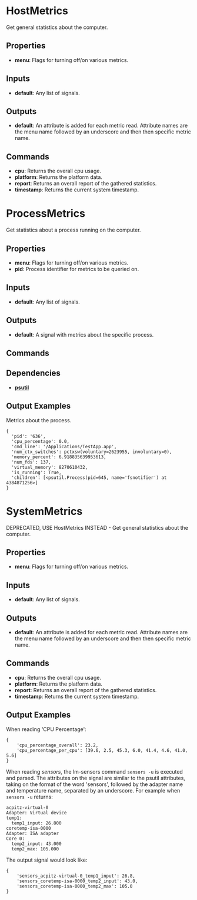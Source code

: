 HostMetrics
===========
Get general statistics about the computer.

Properties
----------
- **menu**: Flags for turning off/on various metrics.

Inputs
------
- **default**: Any list of signals.

Outputs
-------
- **default**: An attribute is added for each metric read. Attribute names are the menu name followed by an underscore and then then specific metric name.

Commands
--------
- **cpu**: Returns the overall cpu usage.
- **platform**: Returns the platform data.
- **report**: Returns an overall report of the gathered statistics.
- **timestamp**: Returns the current system timestamp.

ProcessMetrics
==============
Get statistics about a process running on the computer.

Properties
----------
- **menu**: Flags for turning off/on various metrics.
- **pid**: Process identifier for metrics to be queried on.

Inputs
------
- **default**: Any list of signals.

Outputs
-------
- **default**: A signal with metrics about the specific process.

Commands
--------

Dependencies
------------
-   [**psutil**](https://pypi.python.org/pypi/psutil)

Output Examples
---------------
Metrics about the process.
```
{
  'pid': '636',
  'cpu_percentage': 0.0,
  'cmd_line': '/Applications/TestApp.app',
  'num_ctx_switches': pctxsw(voluntary=2623955, involuntary=0),
  'memory_percent': 6.918835639953613,
  'num_fds': 137,
  'virtual_memory': 8270610432,
  'is_running': True,
  'children': [<psutil.Process(pid=645, name='fsnotifier') at 4384871256>]
}
```

SystemMetrics
=============
DEPRECATED, USE HostMetrics INSTEAD - Get general statistics about the computer.

Properties
----------
- **menu**: Flags for turning off/on various metrics.

Inputs
------
- **default**: Any list of signals.

Outputs
-------
- **default**: An attribute is added for each metric read. Attribute names are the menu name followed by an underscore and then then specific metric name.

Commands
--------
- **cpu**: Returns the overall cpu usage.
- **platform**: Returns the platform data.
- **report**: Returns an overall report of the gathered statistics.
- **timestamp**: Returns the current system timestamp.

Output Examples
---------------
When reading 'CPU Percentage':
```
{
    'cpu_percentage_overall': 23.2,
    'cpu_percentage_per_cpu': [39.6, 2.5, 45.3, 6.0, 41.4, 4.6, 41.0, 5.6]
}
```
When reading *sensors*, the lm-sensors command `sensors -u` is executed and
parsed. The attributes on the signal are similar to the psutil attributes,
taking on the format of the word 'sensors', followed by the adapter name and
temperature name, separated by an underscore. For example when `sensors -u`
returns:
```
acpitz-virtual-0
Adapter: Virtual device
temp1:
  temp1_input: 26.800
coretemp-isa-0000
Adapter: ISA adapter
Core 0:
  temp2_input: 43.000
  temp2_max: 105.000
```
The output signal would look like:
```
{
    'sensors_acpitz-virtual-0_temp1_input': 26.8,
    'sensors_coretemp-isa-0000_temp2_input': 43.0,
    'sensors_coretemp-isa-0000_temp2_max': 105.0
}
```

